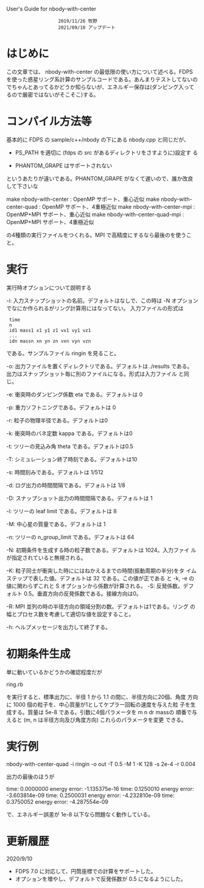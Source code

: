 User's Guide for nbody-with-center

                       2019/11/26 牧野
                       2021/09/10 アップデート

# はじめに

この文章では、 nbody-with-center の最低限の使い方について述べる。FDPS を使った惑星リング系計算のサンプルコードである。あんまりテストしてないのでちゃんとあってるかどうか知らないが、エネルギー保存は(ダンピング入ってるので厳密ではないがそこそこ)する。

# コンパイル方法等

基本的に FDPS の sample/c++/nbody の下にある nbody.cpp と同じだが、

* PS_PATH を適切に (fdps の src があるディレクトリをさすように)設定す
  る
  
* PHANTOM_GRAPE はサポートされない

というあたりが違いである。PHANTOM_GRAPE がなくて遅いので、誰か改良して下さいな

 make nbody-with-center :            OpenMP サポート、重心近似
 make nbody-with-center-quad :       OpenMP サポート、4重極近似
 make nbody-with-center-mpi :   OpenMP+MPI サポート、重心近似
 make nbody-with-center-quad-mpi :   OpenMP+MPI サポート、4重極近似

の4種類の実行ファイルをつくれる。MPI で高精度にするなら最後のを使うこと。

# 実行

実行時オプションについて説明する

 -i: 入力スナップショットの名前。デフォルトはなしで、この時は
     -N オプションでなにか作られるがリング計算用にはなってない。
     入力ファイルの形式は

     time
     n
     id1 mass1 x1 y1 z1 vx1 vy1 vz1
     ...
     idn massn xn yn zn vxn vyn vzn

である。サンプルファイル ringin を見ること。

 -o: 出力ファイルを置くディレクトリである。デフォルトは ./results である。
     出力はスナップショット毎に別のファイルになる。形式は入力ファイル
     と同じ。

 -e: 衝突時のダンピング係数 eta である。デフォルトは 0

 -p: 重力ソフトニングである。デフォルトは 0
 
 -r: 粒子の物理半径である。デフォルトは0

 -k: 衝突時のバネ定数 kappa である。デフォルトは0

 -t: ツリーの見込み角 theta である。デフォルトは0.5

 -T: シミュレーション終了時刻である。デフォルトは10

 -s: 時間刻みである。デフォルトは 1/512

 -d: ログ出力の時間間隔である。デフォルトは 1/8
 
 -D: スナップショット出力の時間間隔である。デフォルトは 1
 
 -l: ツリーの leaf limit である。デフォルトは 8
 
 -M: 中心星の質量である。デフォルトは 1
 
 -n: ツリーの n_group_limit である。デフォルトは 64
 
 -N: 初期条件を生成する時の粒子数である。デフォルトは 1024。入力ファイ
     ルが指定されていると無視される。

 -K: 粒子同士が衝突した時ににはねかえるまでの時間(振動周期の半分)をタ
     イムステップで表した値。デフォルトは 32 である。この値が正である
     と -k, -e の値に関わらずこれと S オプションから係数が計算される。
 -S: 反発係数。デフォルト 0.5。垂直方向の反発係数である。接線方向は0。

 -R: MPI 並列の時の半径方向の領域分割の数。デフォルトは1である。リング
     の幅とプロセス数を考慮して適切な値を設定すること。
  
  -h: ヘルプメッセージを出力して終了する。


# 初期条件生成

単に動いているかどうかの確認程度だが

 ring.rb

を実行すると、標準出力に、半径 1 から 1.1 の間に、半径方向に20個、角度
方向に 1000 個の粒子を、中心質量が1としてケプラー回転の速度を与えた粒
子を生成する。質量は 5e-8 である。引数に4個パラメータを m n dr massの
順番で与えると (m, n は半径方向及び角度方向) これらのパラメータを変更
できる。

# 実行例

 nbody-with-center-quad  -i ringin -o out -T 0.5 -M 1 -K 128 -s 2e-4 -r 0.004


出力の最後のほうが

 time:  0.0000000 energy error: -1.135375e-16
 time:  0.1250010 energy error: -3.603814e-09
 time:  0.2500031 energy error: -4.232810e-09
 time:  0.3750052 energy error: -4.287554e-09

で、エネルギー誤差が 1e-8 以下なら問題なく動作している。
    
# 更新履歴

2020/9/10

* FDPS 7.0 に対応して、円筒座標での計算をサポートした。
* オプションを増やし、デフォルトで反発係数が 0.5 になるようにした。




